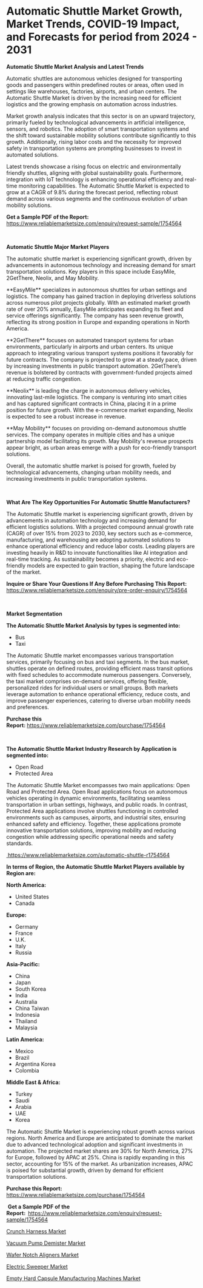 <p><h1>Automatic Shuttle Market Growth, Market Trends, COVID-19 Impact, and Forecasts for period from 2024 - 2031</h1></p><p><strong>Automatic Shuttle Market Analysis and Latest Trends</strong></p>
<p><p>Automatic shuttles are autonomous vehicles designed for transporting goods and passengers within predefined routes or areas, often used in settings like warehouses, factories, airports, and urban centers. The Automatic Shuttle Market is driven by the increasing need for efficient logistics and the growing emphasis on automation across industries. </p><p>Market growth analysis indicates that this sector is on an upward trajectory, primarily fueled by technological advancements in artificial intelligence, sensors, and robotics. The adoption of smart transportation systems and the shift toward sustainable mobility solutions contribute significantly to this growth. Additionally, rising labor costs and the necessity for improved safety in transportation systems are prompting businesses to invest in automated solutions.</p><p>Latest trends showcase a rising focus on electric and environmentally friendly shuttles, aligning with global sustainability goals. Furthermore, integration with IoT technology is enhancing operational efficiency and real-time monitoring capabilities. The Automatic Shuttle Market is expected to grow at a CAGR of 9.8% during the forecast period, reflecting robust demand across various segments and the continuous evolution of urban mobility solutions.</p></p>
<p><strong>Get a Sample PDF of the Report:&nbsp;</strong> <a href="https://www.reliablemarketsize.com/enquiry/request-sample/1754564?utm_campaign=1131&utm_medium=2&utm_source=Github&utm_content=ia&utm_term=02112024&utm_id=automatic-shuttle">https://www.reliablemarketsize.com/enquiry/request-sample/1754564</a></p>
<p>&nbsp;</p>
<p><strong>Automatic Shuttle Major Market Players</strong></p>
<p><p>The automatic shuttle market is experiencing significant growth, driven by advancements in autonomous technology and increasing demand for smart transportation solutions. Key players in this space include EasyMile, 2GetThere, Neolix, and May Mobility.</p><p>**EasyMile** specializes in autonomous shuttles for urban settings and logistics. The company has gained traction in deploying driverless solutions across numerous pilot projects globally. With an estimated market growth rate of over 20% annually, EasyMile anticipates expanding its fleet and service offerings significantly. The company has seen revenue growth, reflecting its strong position in Europe and expanding operations in North America.</p><p>**2GetThere** focuses on automated transport systems for urban environments, particularly in airports and urban centers. Its unique approach to integrating various transport systems positions it favorably for future contracts. The company is projected to grow at a steady pace, driven by increasing investments in public transport automation. 2GetThere’s revenue is bolstered by contracts with government-funded projects aimed at reducing traffic congestion.</p><p>**Neolix** is leading the charge in autonomous delivery vehicles, innovating last-mile logistics. The company is venturing into smart cities and has captured significant contracts in China, placing it in a prime position for future growth. With the e-commerce market expanding, Neolix is expected to see a robust increase in revenue.</p><p>**May Mobility** focuses on providing on-demand autonomous shuttle services. The company operates in multiple cities and has a unique partnership model facilitating its growth. May Mobility's revenue prospects appear bright, as urban areas emerge with a push for eco-friendly transport solutions.</p><p>Overall, the automatic shuttle market is poised for growth, fueled by technological advancements, changing urban mobility needs, and increasing investments in public transportation systems.</p></p>
<p>&nbsp;</p>
<p><strong>What Are The Key Opportunities For Automatic Shuttle Manufacturers?</strong></p>
<p><p>The Automatic Shuttle market is experiencing significant growth, driven by advancements in automation technology and increasing demand for efficient logistics solutions. With a projected compound annual growth rate (CAGR) of over 15% from 2023 to 2030, key sectors such as e-commerce, manufacturing, and warehousing are adopting automated solutions to enhance operational efficiency and reduce labor costs. Leading players are investing heavily in R&D to innovate functionalities like AI integration and real-time tracking. As sustainability becomes a priority, electric and eco-friendly models are expected to gain traction, shaping the future landscape of the market.</p></p>
<p><strong>Inquire or Share Your Questions If Any Before Purchasing This Report:</strong> <a href="https://www.reliablemarketsize.com/enquiry/pre-order-enquiry/1754564?utm_campaign=1131&utm_medium=2&utm_source=Github&utm_content=ia&utm_term=02112024&utm_id=automatic-shuttle">https://www.reliablemarketsize.com/enquiry/pre-order-enquiry/1754564</a></p>
<p>&nbsp;</p>
<p><strong>Market Segmentation</strong></p>
<p><strong>The Automatic Shuttle Market Analysis by types is segmented into:</strong></p>
<p><ul><li>Bus</li><li>Taxi</li></ul></p>
<p><p>The Automatic Shuttle market encompasses various transportation services, primarily focusing on bus and taxi segments. In the bus market, shuttles operate on defined routes, providing efficient mass transit options with fixed schedules to accommodate numerous passengers. Conversely, the taxi market comprises on-demand services, offering flexible, personalized rides for individual users or small groups. Both markets leverage automation to enhance operational efficiency, reduce costs, and improve passenger experiences, catering to diverse urban mobility needs and preferences.</p></p>
<p><strong>Purchase this Report:&nbsp;</strong><a href="https://www.reliablemarketsize.com/purchase/1754564?utm_campaign=1131&utm_medium=2&utm_source=Github&utm_content=ia&utm_term=02112024&utm_id=automatic-shuttle">https://www.reliablemarketsize.com/purchase/1754564</a></p>
<p>&nbsp;</p>
<p><strong>The Automatic Shuttle Market Industry Research by Application is segmented into:</strong></p>
<p><ul><li>Open Road</li><li>Protected Area</li></ul></p>
<p><p>The Automatic Shuttle Market encompasses two main applications: Open Road and Protected Area. Open Road applications focus on autonomous vehicles operating in dynamic environments, facilitating seamless transportation in urban settings, highways, and public roads. In contrast, Protected Area applications involve shuttles functioning in controlled environments such as campuses, airports, and industrial sites, ensuring enhanced safety and efficiency. Together, these applications promote innovative transportation solutions, improving mobility and reducing congestion while addressing specific operational needs and safety standards.</p></p>
<p><a href="https://www.reliablemarketsize.com/automatic-shuttle-r1754564?utm_campaign=1131&utm_medium=2&utm_source=Github&utm_content=ia&utm_term=02112024&utm_id=automatic-shuttle">&nbsp;https://www.reliablemarketsize.com/automatic-shuttle-r1754564</a></p>
<p><strong>In terms of Region, the Automatic Shuttle Market Players available by Region are:</strong></p>
<p>
    <p> <strong> North America: </strong>
        <ul>
            <li>United States</li>
            <li>Canada</li>
        </ul>
        </p> 
    <p> <strong> Europe: </strong>
        <ul>
            <li>Germany</li>
            <li>France</li>
            <li>U.K.</li>
            <li>Italy</li>
            <li>Russia</li>
        </ul>
        </p> 
    <p> <strong> Asia-Pacific: </strong>
        <ul>
            <li>China</li>
            <li>Japan</li>
            <li>South Korea</li>
            <li>India</li>
            <li>Australia</li>
            <li>China Taiwan</li>
            <li>Indonesia</li>
            <li>Thailand</li>
            <li>Malaysia</li>
        </ul>
        </p> 
    <p> <strong> Latin America: </strong>
        <ul>
            <li>Mexico</li>
            <li>Brazil</li>
            <li>Argentina Korea</li>
            <li>Colombia</li>
        </ul>
        </p> 
    <p> <strong> Middle East & Africa: </strong>
        <ul>
            <li>Turkey</li>
            <li>Saudi</li>
            <li>Arabia</li>
            <li>UAE</li>
            <li>Korea</li>
        </ul>
    </p>
    </p>
<p><p>The Automatic Shuttle Market is experiencing robust growth across various regions. North America and Europe are anticipated to dominate the market due to advanced technological adoption and significant investments in automation. The projected market shares are 30% for North America, 27% for Europe, followed by APAC at 25%. China is rapidly expanding in this sector, accounting for 15% of the market. As urbanization increases, APAC is poised for substantial growth, driven by demand for efficient transportation solutions.</p></p>
<p><strong>Purchase this Report: </strong><a href="https://www.reliablemarketsize.com/purchase/1754564?utm_campaign=1131&utm_medium=2&utm_source=Github&utm_content=ia&utm_term=02112024&utm_id=automatic-shuttle">https://www.reliablemarketsize.com/purchase/1754564</a></p>
<p>&nbsp;<strong>Get a Sample PDF of the Report:&nbsp;&nbsp;</strong><a href="https://www.reliablemarketsize.com/enquiry/request-sample/1754564?utm_campaign=1131&utm_medium=2&utm_source=Github&utm_content=ia&utm_term=02112024&utm_id=automatic-shuttle">https://www.reliablemarketsize.com/enquiry/request-sample/1754564</a></p>
<p><strong></strong></p>
<p><p><a href="https://github.com/annabelpric84w/Market-Research-Report-List-1/blob/main/crunch-harness-market.md?utm_campaign=1131&utm_medium=2&utm_source=Github&utm_content=ia&utm_term=02112024&utm_id=automatic-shuttle">Crunch Harness Market</a></p><p><a href="https://www.linkedin.com/pulse/pioneering-growth-analyzing-global-vacuum-pump-demister-market-7pxye?utm_campaign=1131&utm_medium=2&utm_source=Github&utm_content=ia&utm_term=02112024&utm_id=automatic-shuttle">Vacuum Pump Demister Market</a></p><p><a href="https://www.linkedin.com/pulse/exploring-wafer-notch-aligners-market-dynamics-revenue-analysis-nlpbf?utm_campaign=1131&utm_medium=2&utm_source=Github&utm_content=ia&utm_term=02112024&utm_id=automatic-shuttle">Wafer Notch Aligners Market</a></p><p><a href="https://github.com/anselmp21u/Market-Research-Report-List-1/blob/main/electric-sweeper-market.md?utm_campaign=1131&utm_medium=2&utm_source=Github&utm_content=ia&utm_term=02112024&utm_id=automatic-shuttle">Electric Sweeper Market</a></p><p><a href="https://issuu.com/reportprime-2/docs/empty-hard-capsule-manufacturing-ma_10429f4ee08eab?utm_campaign=1131&utm_medium=2&utm_source=Github&utm_content=ia&utm_term=02112024&utm_id=automatic-shuttle">Empty Hard Capsule Manufacturing Machines Market</a></p></p>